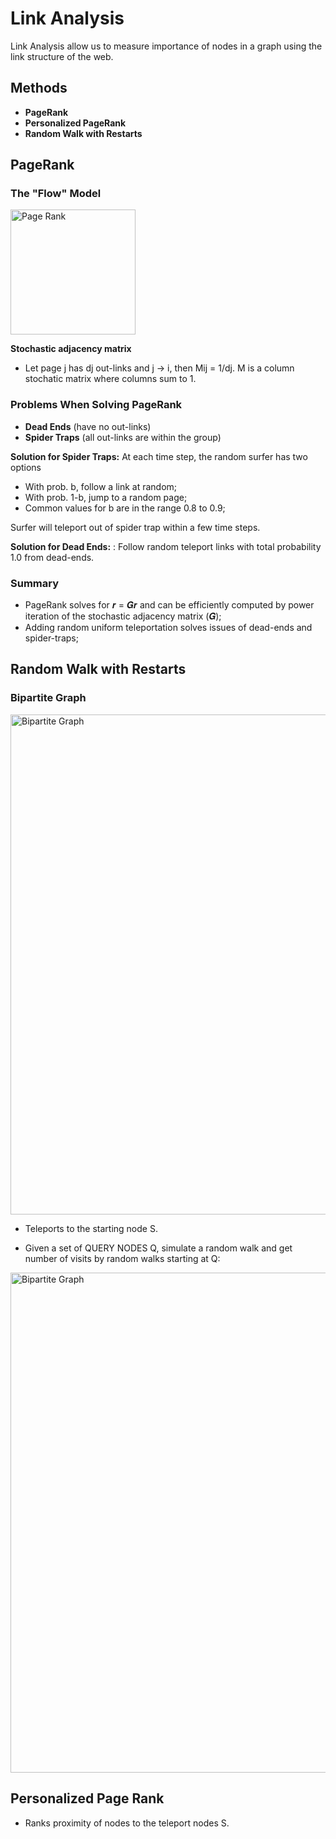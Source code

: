 # Link Analysis 

Link Analysis allow us to measure importance of nodes in a graph using the link structure of the web.

## Methods

- **PageRank**
- **Personalized PageRank**
- **Random Walk with Restarts**

## PageRank

### The "Flow" Model

<img src="https://github.com/zixi-liu/Graphical-Neural-Network/blob/main/Img/page-rank.PNG" alt="Page Rank" width = "200px" />

**Stochastic adjacency matrix**

- Let page j has dj out-links and j -> i, then Mij = 1/dj. M is a column stochatic matrix where columns sum to 1.

### Problems When Solving PageRank

- **Dead Ends** (have no out-links)
- **Spider Traps** (all out-links are within the group)

**Solution for Spider Traps:** At each time step, the random surfer has two options
-  With prob. b, follow a link at random;
-  With prob. 1-b, jump to a random page;
-  Common values for b are in the range 0.8 to 0.9;

Surfer will teleport out of spider trap within a few time steps.

**Solution for Dead Ends:** : Follow random teleport links with total probability 1.0 from dead-ends.

### Summary

- PageRank solves for 𝒓 = 𝑮𝒓 and can be efficiently computed by power iteration of the stochastic adjacency matrix (𝑮);
- Adding random uniform teleportation solves issues of dead-ends and spider-traps;

## Random Walk with Restarts

### Bipartite Graph

<img src="https://github.com/zixi-liu/Graphical-Neural-Network/blob/main/Img/bipartite-graph.PNG" alt="Bipartite Graph" width = "800px" />

- Teleports to the starting node S.

- Given a set of QUERY NODES Q, simulate a random walk and get number of visits by random walks starting at Q:

<img src="https://github.com/zixi-liu/Graphical-Neural-Network/blob/main/Img/random-walk-restarts.PNG" alt="Bipartite Graph" width = "800px" />


## Personalized Page Rank

- Ranks proximity of nodes to the teleport nodes S.
